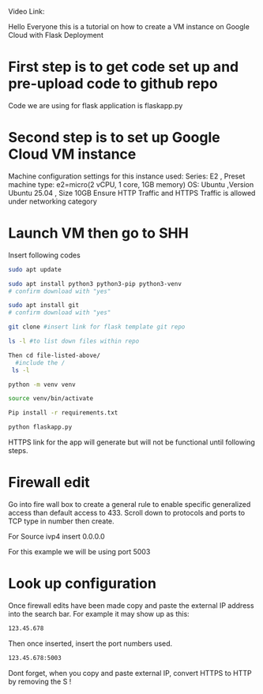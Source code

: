 Video Link: 

Hello Everyone this is a tutorial on how to create a VM instance on Google Cloud with Flask Deployment


# First step is to get code set up and pre-upload code to github repo 
Code we are using for flask application is flaskapp.py

# Second step is to set up Google Cloud VM instance
Machine configuration settings for this instance used: 
Series: E2 , Preset machine type: e2=micro(2 vCPU, 1 core, 1GB memory) 
OS: Ubuntu ,Version Ubuntu 25.04 , Size 10GB
Ensure HTTP Traffic and HTTPS Traffic is allowed under networking category

# Launch VM then go to SHH
Insert following codes
```bash
sudo apt update 
```
```bash
sudo apt install python3 python3-pip python3-venv
# confirm download with "yes"
```
```bash
sudo apt install git
# confirm download with "yes"
```
```bash
git clone #insert link for flask template git repo 
```
```bash
ls -l #to list down files within repo
```
```bash
Then cd file-listed-above/
  #include the /
 ls -l
```
```bash
python -m venv venv
```
```bash
source venv/bin/activate
```
```bash
Pip install -r requirements.txt
```
```bash
python flaskapp.py
```
HTTPS link for the app will generate but will not be functional until following steps. 

# Firewall edit
Go into fire wall box to create a general rule to enable specific generalized access than default access to 433. 
Scroll down to protocols and ports to TCP type in number then create. 

For Source ivp4 insert 0.0.0.0

For this example we will be using port 5003

# Look up configuration
Once firewall edits have been made copy and paste the external IP address into the search bar. 
For example it may show up as this: 
```bash
123.45.678
```
Then once inserted, insert the port numbers used. 
```bash
123.45.678:5003
```
Dont forget, when you copy and paste external IP, convert HTTPS to HTTP  by removing the S !

